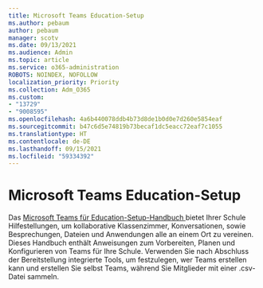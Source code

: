 ```yaml
---
title: Microsoft Teams Education-Setup
ms.author: pebaum
author: pebaum
manager: scotv
ms.date: 09/13/2021
ms.audience: Admin
ms.topic: article
ms.service: o365-administration
ROBOTS: NOINDEX, NOFOLLOW
localization_priority: Priority
ms.collection: Adm_O365
ms.custom:
- "13729"
- "9008595"
ms.openlocfilehash: 4a6b440078ddb4b73d8de1b0d0e7d260e5854eaf
ms.sourcegitcommit: b47c6d5e74819b73becaf1dc5eacc72eaf7c1055
ms.translationtype: HT
ms.contentlocale: de-DE
ms.lasthandoff: 09/15/2021
ms.locfileid: "59334392"
---
```

# <a name="microsoft-teams-for-education-setup"></a>Microsoft Teams Education-Setup

Das [Microsoft Teams für Education-Setup-Handbuch ](https://admin.microsoft.com/AdminPortal/Home?#/modernonboarding/msteamsedu) bietet Ihrer Schule Hilfestellungen, um kollaborative Klassenzimmer, Konversationen, sowie Besprechungen, Dateien und Anwendungen alle an einem Ort zu vereinen.  Dieses Handbuch enthält Anweisungen zum Vorbereiten, Planen und Konfigurieren von Teams für Ihre Schule. Verwenden Sie nach Abschluss der Bereitstellung integrierte Tools, um festzulegen, wer Teams erstellen kann und erstellen Sie selbst Teams, während Sie Mitglieder mit einer .csv-Datei sammeln. 

